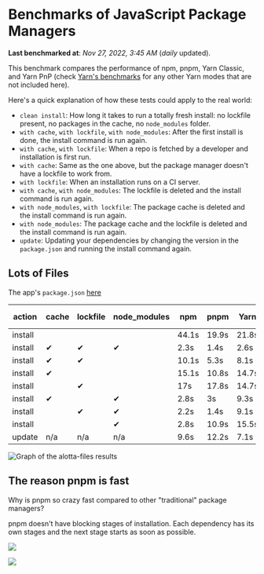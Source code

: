 # Benchmarks of JavaScript Package Managers

**Last benchmarked at**: _Nov 27, 2022, 3:45 AM_ (_daily_ updated).

This benchmark compares the performance of npm, pnpm, Yarn Classic, and Yarn PnP (check [Yarn's benchmarks](https://yarnpkg.com/benchmarks) for any other Yarn modes that are not included here).

Here's a quick explanation of how these tests could apply to the real world:

- `clean install`: How long it takes to run a totally fresh install: no lockfile present, no packages in the cache, no `node_modules` folder.
- `with cache`, `with lockfile`, `with node_modules`: After the first install is done, the install command is run again.
- `with cache`, `with lockfile`: When a repo is fetched by a developer and installation is first run.
- `with cache`: Same as the one above, but the package manager doesn't have a lockfile to work from.
- `with lockfile`: When an installation runs on a CI server.
- `with cache`, `with node_modules`: The lockfile is deleted and the install command is run again.
- `with node_modules`, `with lockfile`: The package cache is deleted and the install command is run again.
- `with node_modules`: The package cache and the lockfile is deleted and the install command is run again.
- `update`: Updating your dependencies by changing the version in the `package.json` and running the install command again.

## Lots of Files

The app's `package.json` [here](https://github.com/pnpm/pnpm.github.io/blob/main/benchmarks/fixtures/alotta-files/package.json)

| action  | cache | lockfile | node_modules| npm | pnpm | Yarn | Yarn PnP |
| ---     | ---   | ---      | ---         | --- | ---  | ---  | ---      |
| install |       |          |             | 44.1s | 19.9s | 21.8s | 40.8s |
| install | ✔     | ✔        | ✔           | 2.3s | 1.4s | 2.6s | n/a |
| install | ✔     | ✔        |             | 10.1s | 5.3s | 8.1s | 1.8s |
| install | ✔     |          |             | 15.1s | 10.8s | 14.7s | 8.3s |
| install |       | ✔        |             | 17s | 17.8s | 14.7s | 33.4s |
| install | ✔     |          | ✔           | 2.8s | 3s | 9.3s | n/a |
| install |       | ✔        | ✔           | 2.2s | 1.4s | 9.1s | n/a |
| install |       |          | ✔           | 2.8s | 10.9s | 15.5s | n/a |
| update  | n/a | n/a | n/a | 9.6s | 12.2s | 7.1s | 14.9s |

<img alt="Graph of the alotta-files results" src="/img/benchmarks/alotta-files.svg" />

## The reason pnpm is fast

Why is pnpm so crazy fast compared to other "traditional" package managers?

pnpm doesn't have blocking stages of installation. Each dependency has its own stages and the next stage starts as soon as possible.

![](/img/installation-stages-of-other-pms.png)

![](/img/installation-stages-of-pnpm.jpg)